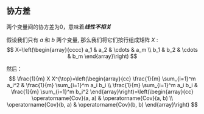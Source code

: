 ## 协方差
两个变量间的协方差为0，意味着***线性不相关***

假设我们只有 $a$ 和 $b$ 两个变量, 那么我们将它们按行组成矩阵 $X$ :
$$
X=\left(\begin{array}{cccc}
a_1 & a_2 & \cdots & a_m \\
b_1 & b_2 & \cdots & b_m
\end{array}\right)
$$

然后：
$$
\frac{1}{m} X X^{\top}=\left(\begin{array}{cc}
\frac{1}{m} \sum_{i=1}^m a_i^2 & \frac{1}{m} \sum_{i=1}^m a_i b_i \\
\frac{1}{m} \sum_{i=1}^m a_i b_i & \frac{1}{m} \sum_{i=1}^m b_i^2
\end{array}\right)=\left(\begin{array}{cc}
\operatorname{Cov}(a, a) & \operatorname{Cov}(a, b) \\
\operatorname{Cov}(b, a) & \operatorname{Cov}(b, b)
\end{array}\right)
$$